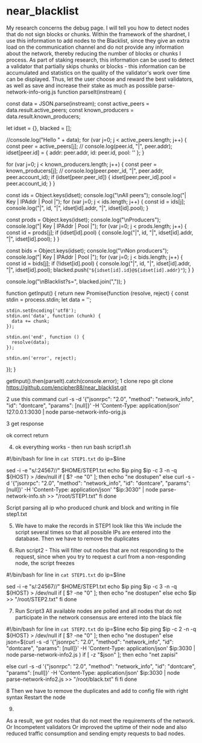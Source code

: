 # near_blacklist
My research concerns the debug page. I will tell you how to detect nodes that do not sign blocks or chunks. Within the framework of the shardnet, I use this information to add nodes to the Blacklist, since they give an extra load on the communication channel and do not provide any information about the network, thereby reducing the number of blocks or chunks I process. As part of staking research, this information can be used to detect a validator that partially skips chunks or blocks - this information can be accumulated and statistics on the quality of the validator's work over time can be displayed. Thus, let the user choose and reward the best validators, as well as save and increase their stake as much as possible
parse-network-info-orig.js
function parseIt(instream) {

  const data = JSON.parse(instream);
  const active_peers = data.result.active_peers;
  const known_producers = data.result.known_producers;

  let idset = {}, blacked = [];

  //console.log("Hello " + data);
  for (var j=0; j < active_peers.length; j++) {
    const peer = active_peers[j];
    // console.log(peer.id, "|", peer.addr);
    idset[peer.id] = { addr: peer.addr, id: peer.id, pool: '' };
  }

  for (var j=0; j < known_producers.length; j++) {
    const peer = known_producers[j];
    // console.log(peer.peer_id, "|", peer.addr, peer.account_id);
    if (idset[peer.peer_id]) {
     idset[peer.peer_id].pool  = peer.account_id;
    }
  }

  const ids = Object.keys(idset);
  console.log("\nAll peers");
  console.log("| Key | IPAddr | Pool |");
  for (var j=0; j < ids.length; j++) {
    const id = ids[j];
    console.log("|", id, "|", idset[id].addr, "|", idset[id].pool);
  }

  const prods = Object.keys(idset);
  console.log("\nProducers");
  console.log("| Key | IPAddr | Pool |");
  for (var j=0; j < prods.length; j++) {
    const id = prods[j];
    if (idset[id].pool) {
      console.log("|", id, "|", idset[id].addr, "|", idset[id].pool);
    }
  }
	
  const bids = Object.keys(idset);
  console.log("\nNon producers");
  console.log("| Key | IPAddr | Pool |");
  for (var j=0; j < bids.length; j++) {
    const id = bids[j];
    if (!idset[id].pool) {
      console.log("|", id, "|", idset[id].addr, "|", idset[id].pool);
      blacked.push(`"${idset[id].id}@${idset[id].addr}"`);
    }
  }

  console.log("\nBlacklist?s=", blacked.join(","));
}

function getInput() {
  return new Promise(function (resolve, reject) {
    const stdin = process.stdin;
    let data = '';

    stdin.setEncoding('utf8');
    stdin.on('data', function (chunk) {
      data += chunk;
    });

    stdin.on('end', function () {
      resolve(data);
    });

    stdin.on('error', reject);
  });
}

getInput().then(parseIt).catch(console.error);
1 clone repo
git clone https://github.com/encipher88/near_blacklist.git


2 use this command
curl -s -d '{"jsonrpc": "2.0", "method": "network_info", "id": "dontcare", "params": [null]}' -H 'Content-Type: application/json' 127.0.0.1:3030 | node parse-network-info-orig.js

3 get response



ok correct return






4. ok everything works - then run 
bash script1.sh

#!/bin/bash
for line in `cat STEP1.txt`
do
 ip=$line

 sed -i -e "s/:24567//" $HOME/STEP1.txt
   echo $ip
    ping $ip -c 3 -n -q ${HOST} > /dev/null
    	if [ $? -ne "0" ]; then echo "ne dostupen"
     else
   curl -s -d '{"jsonrpc": "2.0", "method": "network_info", "id": "dontcare", "params": [null]}' -H 'Content-Type: application/json' "$ip:3030" | node parse-network-info.sh  >> "/root/STEP1.txt"
   fi
done 


Script parsing all ip who produced chunk and block and writing in file step1.txt

5. We have to make the records in STEP1 look like this 
We include the script several times so that all possible IPs are entered into the database.
Then we have to remove the duplicates


6. Run script2 - This will filter out nodes that are not responding to the request, since when you try to request a curl from a non-responding node, the script freezes

#!/bin/bash
for line in `cat STEP1.txt`
do
 ip=$line

 sed -i -e "s/:24567//" $HOME/STEP1.txt
   echo $ip
    ping $ip -c 3 -n -q ${HOST} > /dev/null
    	if [ $? -ne "0" ]; then echo "ne dostupen"
     else
  echo $ip  >> "/root/STEP2.txt"
   fi
done 

7. Run Script3  All available nodes are polled and all nodes that do not participate in the network consensus are entered into the black file

#!/bin/bash
for line in `cat STEP2.txt`
do
 ip=$line
   echo $ip
   ping $ip -c 2 -n -q ${HOST} > /dev/null
   if [ $? -ne "0" ]; then echo "ne dostupen"
     else
     json=$(curl -s -d '{"jsonrpc": "2.0", "method": "network_info", "id": "dontcare", "params": [null]}' -H 'Content-Type: application/json' $ip:3030 | node parse-network-info2.js )
    if [ -z "$json" ]; then echo "net zapisi"
   
   else 
    curl -s -d '{"jsonrpc": "2.0", "method": "network_info", "id": "dontcare", "params": [null]}' -H 'Content-Type: application/json' $ip:3030 | node parse-network-info2.js  >> "/root/black.txt" 
   fi
   fi
done 

8 Then we have to remove the duplicates and add to config file with right syntax
    Restart the node 

9. 
As a result, we got nodes that do not meet the requirements of the network.
Or
Incompetent validators
Or
improved the uptime of their node
and also reduced traffic consumption and sending empty requests to bad nodes.







